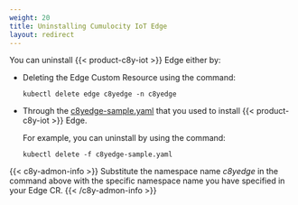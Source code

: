 ```yaml
---
weight: 20
title: Uninstalling Cumulocity IoT Edge
layout: redirect
---
```


You can uninstall {{< product-c8y-iot >}} Edge either by:
- Deleting the Edge Custom Resource using the command:
  
   ```shell
   kubectl delete edge c8yedge -n c8yedge
   ```

- Through the [c8yedge-sample.yaml](/files/edge-k8s/c8yedge-sample.yaml) that you used to install {{< product-c8y-iot >}} Edge. 

   For example, you can uninstall by using the command:
   
   ```shell
   kubectl delete -f c8yedge-sample.yaml
   ```
{{< c8y-admon-info >}}
Substitute the namespace name *c8yedge* in the command above with the specific namespace name you have specified in your Edge CR. 
{{< /c8y-admon-info >}}